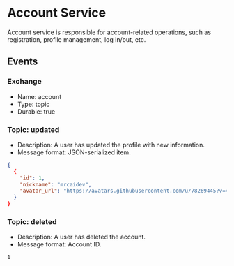 # Account Service

Account service is responsible for account-related operations, such as registration, profile management, log in/out, etc.

## Events

### Exchange

- Name: account
- Type: topic
- Durable: true

### Topic: updated

- Description: A user has updated the profile with new information.
- Message format: JSON-serialized item.

```json
{
  {
    "id": 1,
    "nickname": "mrcaidev",
    "avatar_url": "https://avatars.githubusercontent.com/u/78269445?v=4"
  }
}
```

### Topic: deleted

- Description: A user has deleted the account.
- Message format: Account ID.

```
1
```
